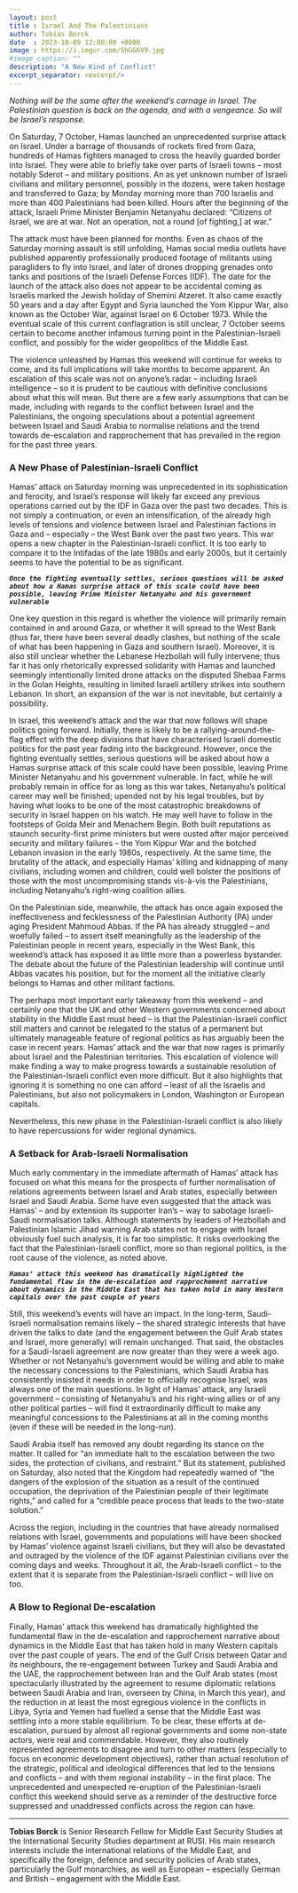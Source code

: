 ```yaml
---
layout: post
title : Israel And The Palestinians
author: Tobias Borck
date  : 2023-10-09 12:00:00 +0800
image : https://i.imgur.com/ShGG6V9.jpg
#image_caption: ""
description: "A New Kind of Conflict"
excerpt_separator: <excerpt/>
---
```


_Nothing will be the same after the weekend’s carnage in Israel. The Palestinian question is back on the agenda, and with a vengeance. So will be Israel’s response._

<excerpt/>

On Saturday, 7 October, Hamas launched an unprecedented surprise attack on Israel. Under a barrage of thousands of rockets fired from Gaza, hundreds of Hamas fighters managed to cross the heavily guarded border into Israel. They were able to briefly take over parts of Israeli towns – most notably Sderot – and military positions. An as yet unknown number of Israeli civilians and military personnel, possibly in the dozens, were taken hostage and transferred to Gaza; by Monday morning more than 700 Israelis and more than 400 Palestinians had been killed. Hours after the beginning of the attack, Israeli Prime Minister Benjamin Netanyahu declared: “Citizens of Israel, we are at war. Not an operation, not a round [of fighting,] at war.”

The attack must have been planned for months. Even as chaos of the Saturday morning assault is still unfolding, Hamas social media outlets have published apparently professionally produced footage of militants using paragliders to fly into Israel, and later of drones dropping grenades onto tanks and positions of the Israeli Defense Forces (IDF). The date for the launch of the attack also does not appear to be accidental coming as Israelis marked the Jewish holiday of Shemini Atzeret. It also came exactly 50 years and a day after Egypt and Syria launched the Yom Kippur War, also known as the October War, against Israel on 6 October 1973. While the eventual scale of this current conflagration is still unclear, 7 October seems certain to become another infamous turning point in the Palestinian-Israeli conflict, and possibly for the wider geopolitics of the Middle East.

The violence unleashed by Hamas this weekend will continue for weeks to come, and its full implications will take months to become apparent. An escalation of this scale was not on anyone’s radar – including Israeli intelligence – so it is prudent to be cautious with definitive conclusions about what this will mean. But there are a few early assumptions that can be made, including with regards to the conflict between Israel and the Palestinians, the ongoing speculations about a potential agreement between Israel and Saudi Arabia to normalise relations and the trend towards de-escalation and rapprochement that has prevailed in the region for the past three years.


### A New Phase of Palestinian-Israeli Conflict

Hamas’ attack on Saturday morning was unprecedented in its sophistication and ferocity, and Israel’s response will likely far exceed any previous operations carried out by the IDF in Gaza over the past two decades. This is not simply a continuation, or even an intensification, of the already high levels of tensions and violence between Israel and Palestinian factions in Gaza and – especially – the West Bank over the past two years. This war opens a new chapter in the Palestinian-Israeli conflict. It is too early to compare it to the Intifadas of the late 1980s and early 2000s, but it certainly seems to have the potential to be as significant.

___`Once the fighting eventually settles, serious questions will be asked about how a Hamas surprise attack of this scale could have been possible, leaving Prime Minister Netanyahu and his government vulnerable`___

One key question in this regard is whether the violence will primarily remain contained in and around Gaza, or whether it will spread to the West Bank (thus far, there have been several deadly clashes, but nothing of the scale of what has been happening in Gaza and southern Israel). Moreover, it is also still unclear whether the Lebanese Hezbollah will fully intervene; thus far it has only rhetorically expressed solidarity with Hamas and launched seemingly intentionally limited drone attacks on the disputed Shebaa Farms in the Golan Heights, resulting in limited Israeli artillery strikes into southern Lebanon. In short, an expansion of the war is not inevitable, but certainly a possibility.

In Israel, this weekend’s attack and the war that now follows will shape politics going forward. Initially, there is likely to be a rallying-around-the-flag effect with the deep divisions that have characterised Israeli domestic politics for the past year fading into the background. However, once the fighting eventually settles, serious questions will be asked about how a Hamas surprise attack of this scale could have been possible, leaving Prime Minister Netanyahu and his government vulnerable. In fact, while he will probably remain in office for as long as this war takes, Netanyahu’s political career may well be finished; upended not by his legal troubles, but by having what looks to be one of the most catastrophic breakdowns of security in Israel happen on his watch. He may well have to follow in the footsteps of Golda Meir and Menachem Begin. Both built reputations as staunch security-first prime ministers but were ousted after major perceived security and military failures – the Yom Kippur War and the botched Lebanon invasion in the early 1980s, respectively. At the same time, the brutality of the attack, and especially Hamas’ killing and kidnapping of many civilians, including women and children, could well bolster the positions of those with the most uncompromising stands vis-à-vis the Palestinians, including Netanyahu’s right-wing coalition allies.

On the Palestinian side, meanwhile, the attack has once again exposed the ineffectiveness and fecklessness of the Palestinian Authority (PA) under aging President Mahmoud Abbas. If the PA has already struggled – and woefully failed – to assert itself meaningfully as the leadership of the Palestinian people in recent years, especially in the West Bank, this weekend’s attack has exposed it as little more than a powerless bystander. The debate about the future of the Palestinian leadership will continue until Abbas vacates his position, but for the moment all the initiative clearly belongs to Hamas and other militant factions.

The perhaps most important early takeaway from this weekend – and certainly one that the UK and other Western governments concerned about stability in the Middle East must heed – is that the Palestinian-Israeli conflict still matters and cannot be relegated to the status of a permanent but ultimately manageable feature of regional politics as has arguably been the case in recent years. Hamas’ attack and the war that now rages is primarily about Israel and the Palestinian territories. This escalation of violence will make finding a way to make progress towards a sustainable resolution of the Palestinian-Israeli conflict even more difficult. But it also highlights that ignoring it is something no one can afford – least of all the Israelis and Palestinians, but also not policymakers in London, Washington or European capitals.

Nevertheless, this new phase in the Palestinian-Israeli conflict is also likely to have repercussions for wider regional dynamics.


### A Setback for Arab-Israeli Normalisation

Much early commentary in the immediate aftermath of Hamas’ attack has focused on what this means for the prospects of further normalisation of relations agreements between Israel and Arab states, especially between Israel and Saudi Arabia. Some have even suggested that the attack was Hamas’ – and by extension its supporter Iran’s – way to sabotage Israeli-Saudi normalisation talks. Although statements by leaders of Hezbollah and Palestinian Islamic Jihad warning Arab states not to engage with Israel obviously fuel such analysis, it is far too simplistic. It risks overlooking the fact that the Palestinian-Israeli conflict, more so than regional politics, is the root cause of the violence, as noted above.

___`Hamas’ attack this weekend has dramatically highlighted the fundamental flaw in the de-escalation and rapprochement narrative about dynamics in the Middle East that has taken hold in many Western capitals over the past couple of years`___

Still, this weekend’s events will have an impact. In the long-term, Saudi-Israeli normalisation remains likely – the shared strategic interests that have driven the talks to date (and the engagement between the Gulf Arab states and Israel, more generally) will remain unchanged. That said, the obstacles for a Saudi-Israeli agreement are now greater than they were a week ago. Whether or not Netanyahu’s government would be willing and able to make the necessary concessions to the Palestinians, which Saudi Arabia has consistently insisted it needs in order to officially recognise Israel, was always one of the main questions. In light of Hamas’ attack, any Israeli government – consisting of Netanyahu’s and his right-wing allies or of any other political parties – will find it extraordinarily difficult to make any meaningful concessions to the Palestinians at all in the coming months (even if these will be needed in the long-run).

Saudi Arabia itself has removed any doubt regarding its stance on the matter. It called for “an immediate halt to the escalation between the two sides, the protection of civilians, and restraint.” But its statement, published on Saturday, also noted that the Kingdom had repeatedly warned of “the dangers of the explosion of the situation as a result of the continued occupation, the deprivation of the Palestinian people of their legitimate rights,” and called for a “credible peace process that leads to the two-state solution.”

Across the region, including in the countries that have already normalised relations with Israel, governments and populations will have been shocked by Hamas’ violence against Israeli civilians, but they will also be devastated and outraged by the violence of the IDF against Palestinian civilians over the coming days and weeks. Throughout it all, the Arab-Israeli conflict – to the extent that it is separate from the Palestinian-Israeli conflict – will live on too.


### A Blow to Regional De-escalation

Finally, Hamas’ attack this weekend has dramatically highlighted the fundamental flaw in the de-escalation and rapprochement narrative about dynamics in the Middle East that has taken hold in many Western capitals over the past couple of years. The end of the Gulf Crisis between Qatar and its neighbours, the re-engagement between Turkey and Saudi Arabia and the UAE, the rapprochement between Iran and the Gulf Arab states (most spectacularly illustrated by the agreement to resume diplomatic relations between Saudi Arabia and Iran, overseen by China, in March this year), and the reduction in at least the most egregious violence in the conflicts in Libya, Syria and Yemen had fuelled a sense that the Middle East was settling into a more stable equilibrium. To be clear, these efforts at de-escalation, pursued by almost all regional governments and some non-state actors, were real and commendable. However, they also routinely represented agreements to disagree and turn to other matters (especially to focus on economic development objectives), rather than actual resolution of the strategic, political and ideological differences that led to the tensions and conflicts – and with them regional instability – in the first place. The unprecedented and unexpected re-eruption of the Palestinian-Israeli conflict this weekend should serve as a reminder of the destructive force suppressed and unaddressed conflicts across the region can have.

---

__Tobias Borck__ is Senior Research Fellow for Middle East Security Studies at the International Security Studies department at RUSI. His main research interests include the international relations of the Middle East, and specifically the foreign, defence and security policies of Arab states, particularly the Gulf monarchies, as well as European – especially German and British – engagement with the Middle East.
